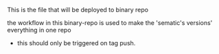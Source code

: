 This is the file that will be deployed to binary repo

the workflow in this binary-repo is used to make the 'sematic's versions' everything in one repo

- this should only be triggered on tag push.
